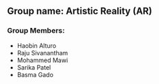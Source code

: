 ## Group name: Artistic Reality (AR)

### Group Members:

- Haobin Alturo 
- Raju Sivanantham
- Mohammed Mawi
- Sarika Patel
- Basma Gado
